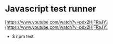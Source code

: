 # Javascript test runner
[https://www.youtube.com/watch?v=pdx2HjFRaJY](https://www.youtube.com/watch?v=pdx2HjFRaJY)
- $ npm test
